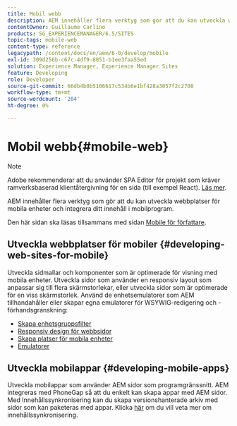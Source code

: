 ```yaml
---
title: Mobil webb
description: AEM innehåller flera verktyg som gör att du kan utveckla webbplatser för mobila enheter och integrera ditt innehåll i mobilprogram
contentOwner: Guillaume Carlino
products: SG_EXPERIENCEMANAGER/6.5/SITES
topic-tags: mobile-web
content-type: reference
legacypath: /content/docs/en/aem/6-0/develop/mobile
exl-id: 309d256b-c67c-4df9-8851-b1ee3faa55ed
solution: Experience Manager, Experience Manager Sites
feature: Developing
role: Developer
source-git-commit: 66db4b0b5106617c534b6e1bf428a3057f2c2708
workflow-type: tm+mt
source-wordcount: '204'
ht-degree: 0%

---
```


# Mobil webb{#mobile-web}

>[!NOTE]
>
>Adobe rekommenderar att du använder SPA Editor för projekt som kräver ramverksbaserad klientåtergivning för en sida (till exempel React). [Läs mer](/help/sites-developing/spa-overview.md).

AEM innehåller flera verktyg som gör att du kan utveckla webbplatser för mobila enheter och integrera ditt innehåll i mobilprogram.

Den här sidan ska läsas tillsammans med sidan [Mobile för författare](/help/sites-authoring/mobile.md).

## Utveckla webbplatser för mobiler {#developing-web-sites-for-mobile}

Utveckla sidmallar och komponenter som är optimerade för visning med mobila enheter. Utveckla sidor som använder en responsiv layout som anpassar sig till flera skärmstorlekar, eller utveckla sidor som är optimerade för en viss skärmstorlek. Använd de enhetsemulatorer som AEM tillhandahåller eller skapar egna emulatorer för WSYWIG-redigering och -förhandsgranskning:

* [Skapa enhetsgruppsfilter](/help/sites-developing/groupfilters.md)
* [Responsiv design för webbsidor](/help/sites-developing/responsive.md)
* [Skapa platser för mobila enheter](/help/sites-developing/mobile.md)
* [Emulatorer](/help/sites-developing/emulators.md)

## Utveckla mobilappar {#developing-mobile-apps}

Utveckla mobilappar som använder AEM sidor som programgränssnitt. AEM integreras med PhoneGap så att du enkelt kan skapa appar med AEM sidor. Med Innehållssynkronisering kan du skapa versionshanterade arkiv med sidor som kan paketeras med appar. Klicka [här](/help/mobile/phonegap-contentsync.md) om du vill veta mer om innehållssynkronisering.
